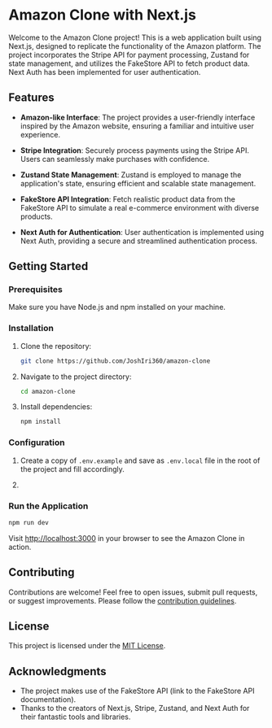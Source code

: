 # Amazon Clone with Next.js

Welcome to the Amazon Clone project! This is a web application built using Next.js, designed to replicate the functionality of the Amazon platform. The project incorporates the Stripe API for payment processing, Zustand for state management, and utilizes the FakeStore API to fetch product data. Next Auth has been implemented for user authentication.

## Features

- **Amazon-like Interface**: The project provides a user-friendly interface inspired by the Amazon website, ensuring a familiar and intuitive user experience.

- **Stripe Integration**: Securely process payments using the Stripe API. Users can seamlessly make purchases with confidence.

- **Zustand State Management**: Zustand is employed to manage the application's state, ensuring efficient and scalable state management.

- **FakeStore API Integration**: Fetch realistic product data from the FakeStore API to simulate a real e-commerce environment with diverse products.

- **Next Auth for Authentication**: User authentication is implemented using Next Auth, providing a secure and streamlined authentication process.

## Getting Started

### Prerequisites

Make sure you have Node.js and npm installed on your machine.

### Installation

1. Clone the repository:

   ```bash
   git clone https://github.com/JoshIri360/amazon-clone
   ```

2. Navigate to the project directory:

   ```bash
   cd amazon-clone
   ```

3. Install dependencies:

   ```bash
   npm install
   ```

### Configuration

1. Create a copy of `.env.example` and save as `.env.local` file in the root of the project and fill accordingly.

2. 

### Run the Application

```bash
npm run dev
```

Visit [http://localhost:3000](http://localhost:3000) in your browser to see the Amazon Clone in action.

## Contributing

Contributions are welcome! Feel free to open issues, submit pull requests, or suggest improvements. Please follow the [contribution guidelines](CONTRIBUTING.md).

## License

This project is licensed under the [MIT License](LICENSE.md).

## Acknowledgments

- The project makes use of the FakeStore API (link to the FakeStore API documentation).
- Thanks to the creators of Next.js, Stripe, Zustand, and Next Auth for their fantastic tools and libraries.